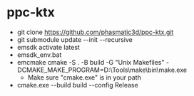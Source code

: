 # ppc-ktx

- git clone https://github.com/phasmatic3d/ppc-ktx.git
- git submodule update  --init --recursive
- emsdk activate latest
- emsdk_env.bat
- emcmake cmake -S . -B build -G "Unix Makefiles" -DCMAKE_MAKE_PROGRAM=D:\Tools\make\bin\make.exe
    * Make sure "cmake.exe" is in your path
- cmake.exe --build build --config Release
